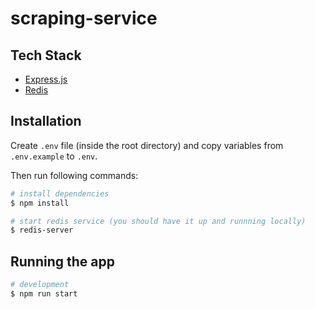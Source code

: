 # scraping-service

## Tech Stack

- [Express.js](https://expressjs.com/)
- [Redis](https://redis.io/)

## Installation

Create `.env` file (inside the root directory) and copy variables from `.env.example` to `.env`.

Then run following commands:

```bash
# install dependencies
$ npm install

# start redis service (you should have it up and runnning locally)
$ redis-server
```

## Running the app

```bash
# development
$ npm run start
```